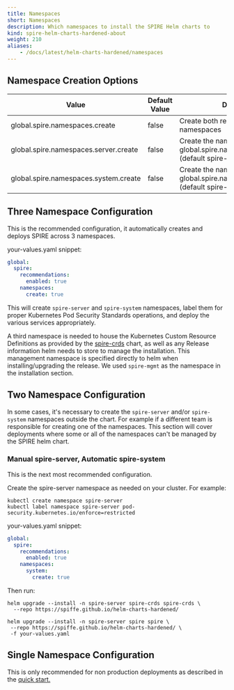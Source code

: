 ```yaml
---
title: Namespaces
short: Namespaces
description: Which namespaces to install the SPIRE Helm charts to
kind: spire-helm-charts-hardened-about
weight: 210
aliases:
    - /docs/latest/helm-charts-hardened/namespaces
---
```



## Namespace Creation Options

| Value                                 | Default Value | Description                                                                                  |
| ------------------------------------- | ------------- | -------------------------------------------------------------------------------------------- |
| global.spire.namespaces.create        | false         | Create both recommeded namespaces                                                            |
| global.spire.namespaces.server.create | false         | Create the namespace specified by global.spire.namespaces.server.name (default spire-server) |
| global.spire.namespaces.system.create | false         | Create the namespace specified by global.spire.namespaces.spire.name (default spire-server)  |

## Three Namespace Configuration

This is the recommended configuration, it automatically creates and deploys SPIRE across 3 namespaces.

your-values.yaml snippet:
```yaml
global:
  spire:
    recommendations:
      enabled: true
    namespaces:
      create: true
```

This will create `spire-server` and `spire-system` namespaces, label them
for proper Kubernetes Pod Security Standards operations, and deploy the various
services appropriately.

A third namespace is needed to house the Kubernetes Custom Resource Definitions
as provided by the [spire-crds](https://artifacthub.io/packages/helm/spiffe/spire-crds) chart, as well as any Release information helm
needs to store to manage the installation. This management namespace is specified
directly to helm when installing/upgrading the release. We used `spire-mgmt` as the namespace in the installation section.

## Two Namespace Configuration

In some cases, it's necessary to create the `spire-server` and/or `spire-system` namespaces outside the chart. For example if a different team is responsible for creating one of the namespaces. This section will cover deployments where some or all of the namespaces can't be managed by the SPIRE helm chart.

### Manual spire-server, Automatic spire-system

This is the next most recommended configuration.

Create the spire-server namespace as needed on your cluster. For example:
```shell
kubectl create namespace spire-server
kubectl label namespace spire-server pod-security.kubernetes.io/enforce=restricted
```

your-values.yaml snippet:
```yaml
global:
  spire:
    recommendations:
      enabled: true
    namespaces:
      system:
        create: true
```

Then run:
```shell
helm upgrade --install -n spire-server spire-crds spire-crds \
  --repo https://spiffe.github.io/helm-charts-hardened/

helm upgrade --install -n spire-server spire spire \
 --repo https://spiffe.github.io/helm-charts-hardened/ \
 -f your-values.yaml
```

## Single Namespace Configuration

This is only recommended for non production deployments as described in the [quick start.](/docs/latest/spire-helm-charts-hardened-about/installation/#quick-start)
